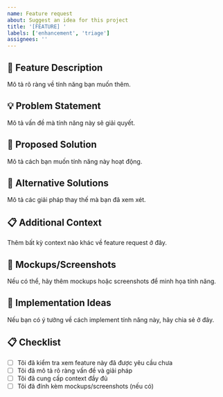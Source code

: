 ```yaml
---
name: Feature request
about: Suggest an idea for this project
title: '[FEATURE] '
labels: ['enhancement', 'triage']
assignees: ''
---
```


## 🚀 Feature Description

Mô tả rõ ràng về tính năng bạn muốn thêm.

## 💡 Problem Statement

Mô tả vấn đề mà tính năng này sẽ giải quyết.

## 🎯 Proposed Solution

Mô tả cách bạn muốn tính năng này hoạt động.

## 🔄 Alternative Solutions

Mô tả các giải pháp thay thế mà bạn đã xem xét.

## 📋 Additional Context

Thêm bất kỳ context nào khác về feature request ở đây.

## 📸 Mockups/Screenshots

Nếu có thể, hãy thêm mockups hoặc screenshots để minh họa tính năng.

## 🧪 Implementation Ideas

Nếu bạn có ý tưởng về cách implement tính năng này, hãy chia sẻ ở đây.

## 📋 Checklist

- [ ] Tôi đã kiểm tra xem feature này đã được yêu cầu chưa
- [ ] Tôi đã mô tả rõ ràng vấn đề và giải pháp
- [ ] Tôi đã cung cấp context đầy đủ
- [ ] Tôi đã đính kèm mockups/screenshots (nếu có) 